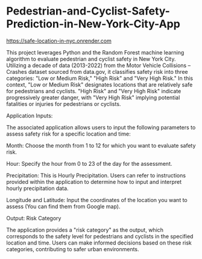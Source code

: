 # Pedestrian-and-Cyclist-Safety-Prediction-in-New-York-City-App

https://safe-location-in-nyc.onrender.com

This project leverages Python and the Random Forest machine learning algorithm to evaluate pedestrian and cyclist safety in New York City. Utilizing a decade of data (2013-2022) from the Motor Vehicle Collisions – Crashes dataset sourced from data.gov, it classifies safety risk into three categories: "Low or Medium Risk," "High Risk" and "Very High Risk." In this context, "Low or Medium Risk" designates locations that are relatively safe for pedestrians and cyclists. "High Risk" and "Very High Risk"  indicate progressively greater danger, with "Very High Risk" implying potential fatalities or injuries for pedestrians or cyclists.

Application Inputs:

The associated application allows users to input the following parameters to assess safety risk for a specific location and time:

Month: Choose the month from 1 to 12 for which you want to evaluate safety risk.

Hour: Specify the hour from 0 to 23 of the day for the assessment.

Precipitation: This is Hourly Precipitation. Users can refer to instructions provided within the application to determine how to input and interpret hourly precipitation data.

Longitude and Latitude: Input the coordinates of the location you want to assess (You can find them from Google map).

Output: Risk Category

The application provides a "risk category" as the output, which corresponds to the safety level for pedestrians and cyclists in the specified location and time. Users can make informed decisions based on these risk categories, contributing to safer urban environments.
